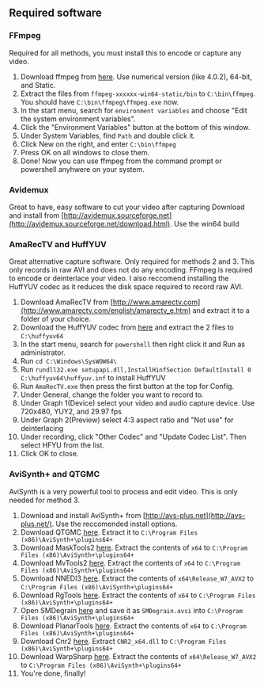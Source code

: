 ## Required software
### FFmpeg
Required for all methods, you must install this to encode or capture any video.
1. Download ffmpeg from [here](https://ffmpeg.zeranoe.com/builds/). Use numerical version (like 4.0.2), 64-bit, and Static.
2. Extract the files from `ffmpeg-xxxxxx-win64-static/bin` to `C:\bin\ffmpeg`. You should have `C:\bin\ffmpeg\ffmpeg.exe` now.
3. In the start menu, search for `environment variables` and choose "Edit the system environment variables".
4. Click the "Environment Variables" button at the bottom of this window.
5. Under System Variables, find `Path` and double click it.
6. Click New on the right, and enter `C:\bin\ffmpeg`
7. Press OK on all windows to close them.
8. Done! Now you can use ffmpeg from the command prompt or powershell anyhwere on your system.

### Avidemux
Great to have, easy software to cut your video after capturing
Download and install from [http://avidemux.sourceforge.net](http://avidemux.sourceforge.net/download.html). Use the win64 build

### AmaRecTV and HuffYUV
Great alternative capture software. Only required for methods 2 and 3.
This only records in raw AVI and does not do any encoding. FFmpeg is required to encode or deinterlace your video.
I also reccomend installing the HuffYUV codec as it reduces the disk space required to record raw AVI.

1. Download AmaRecTV from [http://www.amarectv.com](http://www.amarectv.com/english/amarectv_e.htm) and extract it to a folder of your choice.
2. Download the HuffYUV codec from [here](https://www.videohelp.com/download/huffyuv64.zip) and extract the 2 files to `C:\huffyuv64`
3. In the start menu, search for `powershell` then right click it and Run as administrator.
4. Run `cd C:\Windows\SysWOW64\`
5. Run `rundll32.exe setupapi.dll,InstallHinfSection DefaultInstall 0 C:\huffyuv64\huffyuv.inf` to install HuffYUV
6. Run `AmaRecTV.exe` then press the first button at the top for Config.
7. Under General, change the folder you want to record to.
8. Under Graph 1(Device) select your video and audio capture device. Use 720x480, YUY2, and 29.97 fps
9. Under Graph 2(Preview) select 4:3 aspect ratio and "Not use" for deinterlacing
10. Under recording, click "Other Codec" and "Update Codec List". Then select HFYU from the list.
11. Click OK to close.

### AviSynth+ and QTGMC
AviSynth is a very powerful tool to process and edit video. This is only needed for method 3.
1. Download and install AviSynth+ from [http://avs-plus.net](http://avs-plus.net/). Use the reccomended install options.
2. Download QTGMC [here](https://forum.doom9.org/attachment.php?attachmentid=16429&d=1531449747). Extract it to `C:\Program Files (x86)\AviSynth+\plugins64+`
3. Download MaskTools2 [here](https://github.com/pinterf/masktools/releases). Extract the contents of `x64` to `C:\Program Files (x86)\AviSynth+\plugins64+`
4. Download MvTools2 [here](https://github.com/pinterf/mvtools/releases). Extract the contents of `x64` to `C:\Program Files (x86)\AviSynth+\plugins64+`
5. Download NNEDI3 [here](https://github.com/jpsdr/NNEDI3/releases). Extract the contents of `x64\Release_W7_AVX2` to `C:\Program Files (x86)\AviSynth+\plugins64+`
6. Download RgTools [here](https://github.com/pinterf/RgTools/releases). Extract the contents of `x64` to `C:\Program Files (x86)\AviSynth+\plugins64+`
7. Open SMDegrain [here](https://pastebin.com/raw/u1xsPLwK) and save it as `SMDegrain.avsi` into `C:\Program Files (x86)\AviSynth+\plugins64+`
8. Download PlanarTools [here](https://github.com/chikuzen/PlanarTools/releases). Extract the contents of `x64` to `C:\Program Files (x86)\AviSynth+\plugins64+`
9. Download Cnr2 [here](https://www.dropbox.com/s/9fiab3s5exi43h2/cnr2_v261-avs26.zip?dl=1). Extract `CNR2_x64.dll` to `C:\Program Files (x86)\AviSynth+\plugins64+`
10. Download WarpSharp [here](https://github.com/jpsdr/aWarpSharpMT/releases). Extract the contents of `x64\Release_W7_AVX2` to `C:\Program Files (x86)\AviSynth+\plugins64+`
9. You're done, finally!
